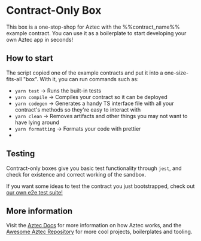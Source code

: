 # Contract-Only Box

This box is a one-stop-shop for Aztec with the %%contract_name%% example contract. You can use it as a boilerplate to start developing your own Aztec app in seconds!

## How to start

The script copied one of the example contracts and put it into a one-size-fits-all "box". With it, you can run commands such as:

- `yarn test` -> Runs the built-in tests
- `yarn compile` -> Compiles your contract so it can be deployed
- `yarn codegen` -> Generates a handy TS interface file with all your contract's methods so they're easy to interact with
- `yarn clean` -> Removes artifacts and other things you may not want to have lying around
- `yarn formatting` -> Formats your code with prettier
-  

## Testing

Contract-only boxes give you basic test functionality through `jest`, and check for existence and correct working of the sandbox.

If you want some ideas to test the contract you just bootstrapped, check out [our own e2e test suite!](%%e2e_test_url%%)

## More information

Visit the [Aztec Docs](https://docs.aztec.network) for more information on how Aztec works, and the [Awesome Aztec Repository](https://github.com/AztecProtocol/awesome-aztec) for more cool projects, boilerplates and tooling.
